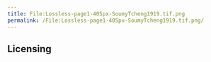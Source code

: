 ```yaml
---
title: File:Lossless-page1-405px-SoumyTcheng1919.tif.png
permalink: /File:Lossless-page1-405px-SoumyTcheng1919.tif.png/
---
```


## Licensing